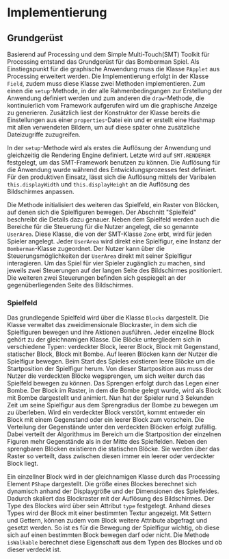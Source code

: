# Implementierung
## Grundgerüst

Basierend auf Processing und dem Simple Multi-Touch(SMT) Toolkit für Processing entstand das Grundgerüst für das Bomberman Spiel. Als Einstiegspunkt für die graphische Anwendung muss die Klasse `PApplet` aus Processing erweitert werden. Die Implementierung erfolgt in der Klasse `Field`, zudem muss diese Klasse zwei Methoden implementieren. Zum einen die `setup`-Methode, in der alle Rahmenbedingungen zur Erstellung der Anwendung definiert werden und zum anderen die `draw`-Methode, die kontinuierlich vom Framework aufgerufen wird um die graphische Anzeige zu generieren. Zusätzlich liest der Konstruktor der Klasse bereits die Einstellungen aus einer `properties`-Datei ein und er erstellt eine Hashmap mit allen verwendeten Bildern, um auf diese später ohne zusätzliche Dateizugriffe zuzugreifen.

In der `setup`-Methode wird als erstes die Auflösung der Anwendung und gleichzeitig die Rendering Engine definiert. Letzte wird auf `SMT.RENDERER` festgelegt, um das SMT-Framework benutzen zu können. Die Auflösung für die Anwendung wurde während des Entwicklungsprozesses fest definiert. Für den produktiven Einsatz, lässt sich die Auflösung mittels der Varibalen `this.displayWidth` und `this.displayHeight` an die Auflösung des Bildschirmes anpassen.

Die Methode initialisiert des weiteren das Spielfeld, ein Raster von Blöcken, auf denen sich die Spielfiguren bewegen. Der Abschnitt "Spielfeld" beschreibt die Details dazu genauer. Neben dem Spielfeld werden auch die Bereiche für die Steuerung für die Nutzer angelegt, die so genannte `UserArea`. Diese Klasse, die von der SMT-Klasse `Zone` erbt, wird für jeden Spieler angelegt. Jeder `UserArea` wird direkt eine Spielfigur, eine Instanz der `Bomberman`-Klasse zugeordnet. Der Nutzer kann über die Steuerungsmöglichkeiten der `UserArea` direkt mit seiner Spielfigur interagieren. Um das Spiel für vier Spieler zugänglich zu machen, sind jeweils zwei Steuerungen auf der langen Seite des Bildschirmes positioniert. Die weiteren zwei Steuerungen befinden sich gespiegelt an der gegenüberliegenden Seite des Bildschirmes.

### Spielfeld

Das grundlegende Spielfeld wird über die Klasse `Blocks` dargestellt. Die Klasse verwaltet das zweidimensionale Blockraster, in dem sich die Spielfiguren bewegen und ihre Aktionen ausführen.
Jeder einzellne Block gehört zu der gleichnamigen Klasse. Die Blöcke untergliedern sich in verschiedene Typen: verdeckter Block, leerer Block, Block mit Gegenstand, statischer Block, Block mit Bombe.
Auf leeren Blöcken kann der Nutzer die Spielfigur bewegen. Beim Start des Spieles existieren leere Blöcke um die Startposition der Spielfigur herum. Von dieser Startposition aus muss der Nutzer die verdeckten Blöcke wegsprengen, um sich weiter durch das Spielfeld bewegen zu können. Das Sprengen erfolgt durch das Legen einer Bombe. Der Block im Raster, in dem die Bombe gelegt wurde, wird als Block mit Bombe dargestellt und animiert. Nun hat der Spieler rund 3 Sekunden Zeit um seine Spielfigur aus dem Sprengradius der Bombe zu bewegen um zu überleben. Wird ein verdeckter Block verstört, kommt entweder ein Block mit einem Gegenstand oder ein leerer Block zum vorschein. Die Verteilung der Gegenstände unter den verdeckten Blöcken erfolgt zufällig. Dabei verteilt der Algorithmus im Bereich um die Startposition der einzelnen Figuren mehr Gegenstände als in der Mitte des Spielfelden. Neben den sprengbaren Blöcken existieren die statischen Blöcke. Sie werden über das Raster so verteilt, dass zwischen diesen immer ein leerer oder verdeckter Block liegt.

Ein einzellner Block wird in der gleichnamigen Klasse durch das Processing Element `PShape` dargestellt. Die größe eines Blockes berechnet sich dynamisch anhand der Displaygröße und der Dimensionen des Spielfeldes. Dadurch skaliert das Blockraster mit der Auflösung des Bildschirmes.
Der Type des Blockes wird über sein Attribut `type` festgelegt. Anhand dieses Types wird der Block mit einer bestimmten Textur angezeigt. Mit Settern und Gettern, können zudem vom Block weitere Attribute abgefragt und gesetzt werden. So ist es für die Bewegung der Spielfigur wichtig, ob diese sich auf einen bestimmten Block bewegen darf oder nicht. Die Methode `isWalkable` berechnet diese Eigenschaft aus dem Typen des Blockes und ob dieser verdeckt ist.
